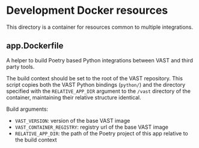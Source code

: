# Development Docker resources

This directory is a container for resources common to multiple integrations.

## app.Dockerfile

A helper to build Poetry based Python integrations between VAST and third party
tools.

The build context should be set to the root of the VAST repository. This script
copies both the VAST Python bindings (`python/`) and the directory specified
with the `RELATIVE_APP_DIR` argument to the `/vast` directory of the container,
maintaining their relative structure identical.

Build arguments:
- `VAST_VERSION`: version of the base VAST image
- `VAST_CONTAINER_REGISTRY`: registry url of the base VAST image
- `RELATIVE_APP_DIR`: the path of the Poetry project of this app relative to the
  build context
